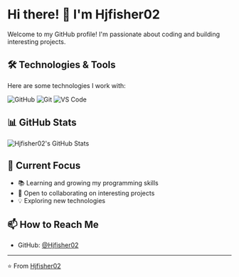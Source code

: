 # Hi there! 👋 I'm Hjfisher02

Welcome to my GitHub profile! I'm passionate about coding and building interesting projects.

## 🛠️ Technologies & Tools

Here are some technologies I work with:

![GitHub](https://img.shields.io/badge/-GitHub-181717?style=flat-square&logo=github)
![Git](https://img.shields.io/badge/-Git-F05032?style=flat-square&logo=git&logoColor=white)
![VS Code](https://img.shields.io/badge/-VS%20Code-007ACC?style=flat-square&logo=visual-studio-code)

## 📊 GitHub Stats

![Hjfisher02's GitHub Stats](https://github-readme-stats.vercel.app/api?username=Hjfisher02&show_icons=true&theme=default)

## 🌱 Current Focus

- 📚 Learning and growing my programming skills
- 🤝 Open to collaborating on interesting projects
- 💡 Exploring new technologies

## 📫 How to Reach Me

- GitHub: [@Hjfisher02](https://github.com/Hjfisher02)

---

⭐️ From [Hjfisher02](https://github.com/Hjfisher02)
